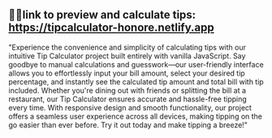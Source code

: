 
👨‍💻link to preview and calculate tips: https://tipcalculator-honore.netlify.app
---

"Experience the convenience and simplicity of calculating tips with our intuitive Tip Calculator project built entirely with vanilla JavaScript. Say goodbye to manual calculations and guesswork—our user-friendly interface allows you to effortlessly input your bill amount, select your desired tip percentage, and instantly see the calculated tip amount and total bill with tip included. Whether you're dining out with friends or splitting the bill at a restaurant, our Tip Calculator ensures accurate and hassle-free tipping every time. With responsive design and smooth functionality, our project offers a seamless user experience across all devices, making tipping on the go easier than ever before. Try it out today and make tipping a breeze!"
